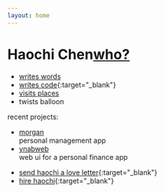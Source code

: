 ```yaml
---
layout: home
---
```


Haochi Chen<a href="" ng-click="who()">who?</a>
===========

* [writes words](/archive.html)
* [writes code](//github.com/haochi){:target="_blank"}
* <a href="" ng-click="showCountriesVisited()">visits places</a>
* twists balloon

<!-- markdown dumb dumb -->

<div id="projects">
    <span>recent projects:</span>
    <ul>
        <li class="project project-morgan">
            <a href="//github.com/haochi/morgan" class="project-name">morgan</a>
            <div class="project-description">personal management app</div>
        </li>
        <li class="project project-ynabweb">
            <a href="//github.com/haochi/ynab" class="project-name">ynabweb</a>
            <div class="project-description">web ui for a personal finance app</div>
        </li>
    </ul>
</div>

<!-- markdown dumb dumb -->

* [send haochi a love letter](//google.com/recaptcha/mailhide/d?k=01V26yBdhRi18xeXD582sXyg==&amp;c=lvGgve5tn8yTQZQonV8vRg==){:target="_blank"}
* [hire haochi](//linkedin.com/in/haochi){:target="_blank"}
